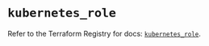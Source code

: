 # `kubernetes_role`

Refer to the Terraform Registry for docs: [`kubernetes_role`](https://registry.terraform.io/providers/hashicorp/kubernetes/2.33.0/docs/resources/role).
